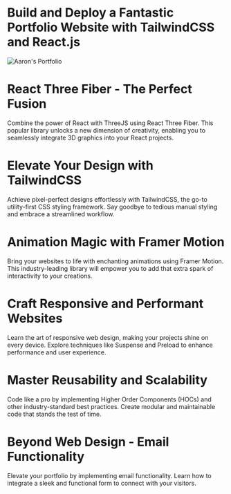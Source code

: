 # Build and Deploy a Fantastic Portfolio Website with TailwindCSS and React.js
![Aaron's Portfolio](https://i.ibb.co/7V2n7Xs/aaron-Portfolio.jpg)

# React Three Fiber - The Perfect Fusion
Combine the power of React with ThreeJS using React Three Fiber. This popular library unlocks a new dimension of creativity, enabling you to seamlessly integrate 3D graphics into your React projects.

# Elevate Your Design with TailwindCSS
Achieve pixel-perfect designs effortlessly with TailwindCSS, the go-to utility-first CSS styling framework. Say goodbye to tedious manual styling and embrace a streamlined workflow.

# Animation Magic with Framer Motion
Bring your websites to life with enchanting animations using Framer Motion. This industry-leading library will empower you to add that extra spark of interactivity to your creations.

# Craft Responsive and Performant Websites
Learn the art of responsive web design, making your projects shine on every device. Explore techniques like Suspense and Preload to enhance performance and user experience.

# Master Reusability and Scalability
Code like a pro by implementing Higher Order Components (HOCs) and other industry-standard best practices. Create modular and maintainable code that stands the test of time.

# Beyond Web Design - Email Functionality
Elevate your portfolio by implementing email functionality. Learn how to integrate a sleek and functional form to connect with your visitors.
